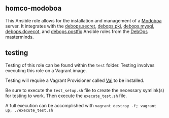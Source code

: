 ## homco-modoboa

This Ansible role allows for the installation and management of a [Modoboa](http://modoboa.org) server. It integrates with the [debops.secret](https://github.com/debops/ansible-secret/), [debops.pki](https://github.com/debops/ansible-pki/), [debops.mysql](https://github.com/debops/ansible-mysql/), [debops.dovecot](https://github.com/debops/ansible-dovecot/), and [debops.postfix](https://github.com/debops/ansible-postfix/) Ansible roles from the [DebOps](http://debops.org) masterminds.

## testing
Testing of this role can be found within the ```test``` folder.  Testing involves executing this role on a Vagrant image.

Testing will require a Vagrant Provisioner called [Vai](https://github.com/MatthewMi11er/vai) to be installed.

Be sure to execute the ```test_setup.sh``` file to create the necessary symlink(s) for testing to work. Then execute the ```execute_test.sh``` file.

A full execution can be accomplished with ```vagrant destroy -f; vagrant up; ./execute_test.sh```
